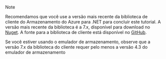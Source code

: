 > [!NOTE]
> Recomendamos que você use a versão mais recente da biblioteca de cliente do Armazenamento do Azure para .NET para concluir este tutorial. A versão mais recente da biblioteca é a 7.x, disponível para download no [Nuget](https://www.nuget.org/packages/WindowsAzure.Storage/). A fonte para a biblioteca de cliente está disponível no [GitHub](https://github.com/Azure/azure-storage-net).
> 
> Se você estiver usando o emulador de armazenamento, observe que a versão 7.x da biblioteca do cliente requer pelo menos a versão 4.3 do emulador de armazenamento 
> 
> 



<!--HONumber=Nov16_HO2-->


